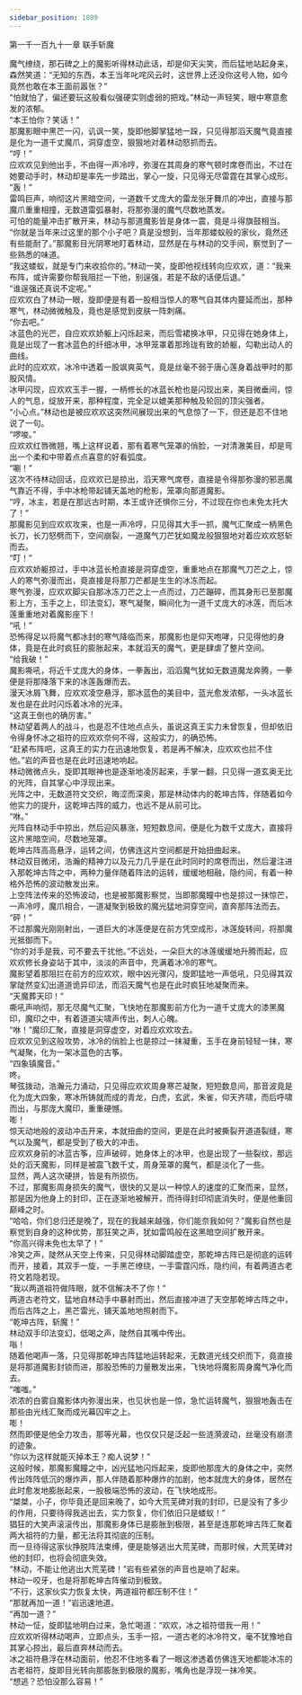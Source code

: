 ```yaml
---
sidebar_position: 1089
---
```

 第一千一百九十一章 联手斩魔


魔气缭绕，那石碑之上的魔影听得林动此话，却是仰天尖笑，而后猛地站起身来，森然笑道：“无知的东西，本王当年叱咤风云时，这世界上还没你这号人物，如今竟然也敢在本王面前嚣张？”  
“怕就怕了，偏还要玩这般看似强硬实则虚弱的把戏。”林动一声轻笑，眼中寒意愈发的浓郁。  
“本王怕你？笑话！”  
那魔影眼中黑芒一闪，讥讽一笑，旋即他脚掌猛地一跺，只见得那滔天魔气竟直接是化为一道千丈魔爪，洞穿虚空，狠狠地对着林动怒抓而去。  
“哼！”  
应欢欢见到他出手，不由得一声冷哼，弥漫在其周身的寒气顿时席卷而出，不过在她要动手时，林动却是率先一步踏出，掌心一旋，只见得无尽雷霆在其掌心成形。  
“轰！”  
雷鸣巨声，响彻这片黑暗空间，一道数千丈庞大的雷龙张牙舞爪的冲出，直接与那魔爪重重相撞，无数道雷弧暴射，将那弥漫的魔气尽数地蒸发。  
可怕的能量冲击扩散开来，林动与那道魔影皆是身体一震，竟是斗得旗鼓相当。  
“你就是当年来过这里的那个小子吧？真是没想到，当年那蝼蚁般的家伙，竟然还有些能耐了。”那魔影目光阴寒地盯着林动，显然是在与林动的交手间，察觉到了一些熟悉的味道。  
“我这蝼蚁，就是专门来收拾你的。”林动一笑，旋即他视线转向应欢欢，道：“我来布阵，或许需要你帮我阻拦一下他，别逞强，若是不敌的话便后退。”  
“谁逞强还真说不定呢。”  
应欢欢白了林动一眼，旋即便是有着一股相当惊人的寒气自其体内蔓延而出，那种寒气，林动微微触及，竟也是感觉到皮肤一阵刺痛。  
“你去吧。”  
冰蓝色的光芒，自应欢欢娇躯上闪烁起来，而后雪裙换冰甲，只见得在她身体上，竟是出现了一套冰蓝色的纤细冰甲，冰甲笼罩着那玲珑有致的娇躯，勾勒出动人的曲线。  
此时的应欢欢，冰冷中透着一股飒爽英气，竟是丝毫不弱于唐心莲身着战甲时的那股风情。  
冰甲闪现，应欢欢玉手一握，一柄修长的冰蓝长枪也是闪现出来，美目微垂间，惊人的气息，绽放开来，那种程度，完全足以媲美那种触及轮回的顶尖强者。  
“小心点。”林动也是被应欢欢这突然间展现出来的气息惊了一下，但还是忍不住地说了一句。  
“啰唆。”  
应欢欢红唇微翘，嘴上这样说着，那有着寒气笼罩的俏脸，一对清澈美目，却是弯出一个柔和中带着点点喜意的好看弧度。  
“唰！”  
这次不待林动回话，应欢欢已是掠出，滔天寒气席卷，直接是令得那弥漫的邪恶魔气靠近不得，手中冰枪带起铺天盖地的枪影，笼罩向那道魔影。  
“哼，冰主，若是在那远古时期，本王或许还惧你三分，不过现在你也未免太托大了！”  
那魔影见到应欢欢攻来，也是一声冷哼，只见得其大手一抓，魔气汇聚成一柄黑色长刀，长刀怒劈而下，空间崩裂，一道魔气刀芒犹如魔龙般狠狠地对着应欢欢怒斩而去。  
“叮！”  
应欢欢娇躯掠过，手中冰蓝长枪直接是洞穿虚空，重重地点在那魔气刀芒之上，惊人的寒气弥漫而出，竟直接是将那刀芒都是生生的冰冻而起。  
寒气弥漫，应欢欢脚尖自那冰冻刀芒之上一点而过，刀芒蹦碎，而其身形已至那魔影上方，玉手之上，印法变幻，寒气凝聚，瞬间化为一道千丈庞大的冰莲，而后冰莲重重地对着魔影座下！  
“吼！”  
恐怖得足以将魔气都冰封的寒气降临而来，那魔影也是仰天咆哮，只见得他的身体，竟是在此时疯狂的膨胀起来，本就滔天的魔气，更是肆虐了整片空间。  
“给我破！”  
魔影嘶吼，将近千丈庞大的身体，一拳轰出，滔滔魔气犹如无数道魔龙奔腾，一拳便是将那降落下来的冰莲轰爆而去。  
漫天冰屑飞舞，应欢欢凌空悬浮，那冰蓝色的美目中，蓝光愈发浓郁，一头冰蓝长发也是在此时闪烁着冰冷的光泽。  
“这真王倒也的确厉害。”  
林动望着两人的战斗，也是忍不住地点点头，虽说这真王实力未曾恢复，但却依旧令得身怀冰之祖符的应欢欢奈何不得，这般实力，的确恐怖。  
“赶紧布阵吧，这真王的实力在迅速地恢复，若是再不解决，应欢欢也拦不住他。”岩的声音也是在此时迅速地响起。  
林动微微点头，旋即其眼神也是逐渐地凌厉起来，手掌一翻，只见得一道玄奥无比的光阵，自其掌心中浮现出来。  
光阵之中，无数道符文交织，晦涩而深奥，那是林动体内的乾坤古阵，伴随着如今他实力的提升，这乾坤古阵的威力，也远不是从前可比。  
“咻。”  
光阵自林动手中掠出，然后迎风暴涨，短短数息间，便是化为数千丈庞大，直接将这片黑暗空间，尽数地笼罩。  
乾坤古阵高高悬浮，运转之间，仿佛连这片空间都是开始扭曲起来。  
林动双目微闭，浩瀚的精神力以及元力几乎是在此时同时的席卷而出，然后灌注进入那乾坤古阵之中，两种力量伴随着阵法的运转，缓缓地相融，隐约间，有着一种格外恐怖的波动散发出来。  
上空阵法传来的恐怖波动，也是被那魔影察觉，当即那魔瞳中也是掠过一抹惊芒，一声冷哼，魔爪相合，一道凝聚到极致的魔光猛地洞穿空间，直奔那阵法而去。  
“砰！”  
不过那魔光刚刚射出，一道巨大的冰莲便是在前方凭空成形，冰莲旋转间，将那魔光抵御而下。  
“你的对手是我，可不要去干扰他。”不远处，一朵巨大的冰莲缓缓地升腾而起，应欢欢修长身姿站于其中，淡淡的声音中，充满着冰冷的寒气。  
魔影望着那阻拦在前方的应欢欢，眼中凶光骤闪，旋即猛地一声低吼，只见得其双掌陡然变幻出道道诡异印法，而滔天魔气也是在此时疯狂地凝聚而来。  
“天魔葬天印！”  
嘶吼声响彻，那无尽魔气汇聚，飞快地在那魔影前方化为一道千丈庞大的漆黑魔印，魔印之中，有着道道尖啸声传出，刺人心魄。  
“咻！”魔印汇聚，直接是洞穿虚空，对着应欢欢攻去。  
应欢欢见到这般攻势，冰冷的俏脸上也是掠过一抹凝重，玉手在身前轻轻一抹，寒气凝聚，化为一架冰蓝色的古筝。  
“四象镇魔音。”  
咚。  
琴弦拨动，浩瀚元力涌动，只见得应欢欢周身寒芒凝聚，短短数息间，那音波竟是化为庞大四象，寒冰所铸就而成的青龙，白虎，玄武，朱雀，仰天齐啸，而后呼啸而出，与那庞大魔印，重重硬憾。  
嘭！  
惊天动地般的波动冲击开来，本就扭曲的空间，更是在此时被撕裂开道道裂缝，寒气以及魔气，都是受到了极大的冲击。  
应欢欢身前的冰蓝古筝，应声破碎，她身体上的冰甲，也是出现了一些裂纹，那远处的滔天魔影，同样是被震飞数千丈，周身笼罩的魔气，都是淡化了一些。  
显然，两人这次硬拼，皆是有所损伤。  
不过，那魔影周身损失的魔气，很快的又是以一种惊人的速度的汇聚而来，显然，那是因为他身上的封印，正在逐渐地被解开，而待得封印彻底消失时，便是他重回巅峰之时。  
“哈哈，你们总归还是晚了，现在的我越来越强，你们能奈我如何？”魔影自然也是察觉到自身的这种优势，那狂笑之声，犹如雷鸣般在这黑暗空间扩散开来。  
“你高兴得未免也太早了！”  
冷笑之声，陡然从天空上传来，只见得林动脚踏虚空，那乾坤古阵已是彻底的运转而开，接着，其双手一旋，一手黑芒缭绕，一手雷霆闪烁，隐约间，有着两道古老符文若隐若现。  
“我以两道祖符做阵眼，就不信解决不了你！”  
两道古老符文，猛地自林动手中暴射而出，然后直接冲进了天空那乾坤古阵之中，而后古阵之上，黑芒雷光，铺天盖地地照射而下。  
“乾坤古阵，斩魔！”  
林动双手印法变幻，低喝之声，陡然自其嘴中传出。  
嗡！  
随着他喝声一落，只见得那乾坤古阵猛地运转起来，无数道光线交织而下，竟直接是将那道魔影封锁而进，那股恐怖的力量散发出来，飞快地将魔影周身魔气净化而去。  
“嗤嗤。”  
浓浓的白雾自魔影体内弥漫出来，也见状也是一惊，急忙运转魔气，狠狠地轰击在那些由光线汇聚而成光幕囚牢之上。  
嘭！  
然而即便是他全力攻击，那等光幕，也仅仅只是泛起一些涟漪波动，丝毫没有崩溃的迹象。  
“你以为这样就能灭掉本王？痴人说梦！”  
这般时候，那魔影魔瞳之中，凶光猛地闪烁起来，旋即他那庞大的身体之中，突然传出阵阵低沉的爆炸声，那人伴随着那种爆炸的加剧，他本就庞大的身体，居然在此时愈发地膨胀起来，一股极端恐怖的波动，在飞快地成形。  
“桀桀，小子，你毕竟还是回来晚了，如今大荒芜碑对我的封印，已是没有了多少的作用，只要待得我逃出去，实力恢复，你们依旧只是蝼蚁！”  
猖狂的大笑声滚滚传出，那魔影身体已是膨胀到极限，甚至是连那乾坤古阵汇聚着两大祖符的力量，都无法将其彻底的压制。  
而一旦待得这家伙挣脱阵法束缚，便是能够逃出大荒芜碑，而那时候，大荒芜碑对他的封印，也将会彻底失效。  
“林动，不能让他逃出大荒芜碑！”岩有些紧张的声音也是响了起来。  
林动一咬牙，也是将那乾坤古阵催动到极致。  
“不行，这家伙实力恢复太快，两道祖符都压制不住！”  
“那就再加一道！”岩迅速地道。  
“再加一道？”  
林动一怔，旋即猛地明白过来，急忙喝道：“欢欢，冰之祖符借我一用！”  
应欢欢听得林动喝声，立即点头，玉手一招，一道古老的冰冷符文，毫不犹豫地自其掌心掠出，最后直奔林动而去。  
冰之祖符悬浮在林动面前，他忍不住地多看了一眼这渗透着仿佛连天地都能冰冻的古老祖符，旋即目光转向那膨胀到极限的魔影，嘴角也是浮现一抹冷笑。  
“想逃？恐怕没那么容易！”  
  
  
